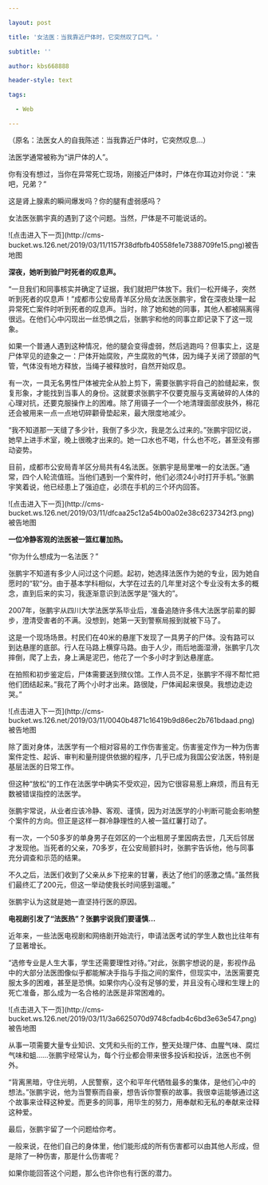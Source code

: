 ---
layout: post
title: '女法医：当我靠近尸体时，它突然叹了口气。'
subtitle: ''
author: kbs668888
header-style: text
tags:
  - Web
---
（原名：法医女人的自我陈述：当我靠近尸体时，它突然叹息…）

法医学通常被称为“讲尸体的人”。

你有没有想过，当你在异常死亡现场，刚接近尸体时，尸体在你耳边对你说：“来吧，兄弟？”

这是肾上腺素的瞬间爆发吗？你的腿有虚弱感吗？

女法医张鹏宇真的遇到了这个问题。当然，尸体是不可能说话的。

![点击进入下一页](http://cms-
bucket.ws.126.net/2019/03/11/1157f38dfbfb40558fe1e7388709fe15.png)被告地图

 **深夜，她听到验尸时死者的叹息声。**

“一旦我们和同事核实并确定了证据，我们就把尸体放下。我们一松开绳子，突然听到死者的叹息声！”成都市公安局青羊区分局女法医张鹏宇，曾在深夜处理一起异常死亡案件时听到死者的叹息声。当时，除了她和她的同事，其他人都被隔离得很远。在他们心中闪现出一丝恐惧之后，张鹏宇和他的同事立即记录下了这一现象。

如果一个普通人遇到这种情况，他的腿会变得虚弱，然后逃跑吗？但事实上，这是尸体罕见的迹象之一：尸体开始腐败，产生腐败的气体，因为绳子关闭了颈部的气管，气体没有地方释放，当绳子被释放时，自然开始叹息。

有一次，一具无名男性尸体被完全从脸上剪下，需要张鹏宇将自己的脸缝起来，恢复形象，才能找到当事人的身份。这就要求张鹏宇不仅要克服与支离破碎的人体的心理对抗，还要克服操作上的困难。除了用镊子一个一个地清理面部皮肤外，棉花还会被用来一点一点地切碎颧骨垫起来，最大限度地减少。

“我不知道那一天缝了多少针，我倒了多少次，我是怎么过来的。”张鹏宇回忆说，她早上进手术室，晚上很晚才出来的。她一口水也不喝，什么也不吃，甚至没有挪动姿势。

目前，成都市公安局青羊区分局共有4名法医。张鹏宇是局里唯一的女法医。”通常，四个人轮流值班。当他们遇到一个案件时，他们必须24小时打开手机。”张鹏宇笑着说，他已经患上了强迫症，必须在手机的三个环内回答。

![点击进入下一页](http://cms-
bucket.ws.126.net/2019/03/11/dfcaa25c12a54b00a02e38c6237342f3.png)被告地图

 **一位冷静客观的法医被一篮红薯加热。**

“你为什么想成为一名法医？”

张鹏宇不知道有多少人问过这个问题。起初，她选择法医作为她的专业，因为她自愿时的“软”分。由于基本学科相似，大学在过去的几年里对这个专业没有太多的概念，直到后来的实习，我逐渐意识到法医学是“强大的”。

2007年，张鹏宇从四川大学法医学系毕业后，准备追随许多伟大法医学前辈的脚步，澄清受害者的不满。没想到，她第一天到警察局报到就被下马了。

这是一个现场场景。村民们在40米的悬崖下发现了一具男子的尸体。没有路可以到达悬崖的底部。行人在马路上横穿马路。由于人少，雨后地面湿滑，张鹏宇几次摔倒，爬了上去，身上满是泥巴，他花了一个多小时才到达悬崖底。

在拍照和初步鉴定后，尸体需要送到殡仪馆。工作人员不足，张鹏宇不得不帮忙把他们团结起来。”我花了两个小时才出来。路很陡，尸体闻起来很臭。我想边走边哭。”

![点击进入下一页](http://cms-
bucket.ws.126.net/2019/03/11/0040b4871c16419b9d86ec2b761bdaad.png)被告地图

除了面对身体，法医学有一个相对容易的工作伤害鉴定。伤害鉴定作为一种为伤害案件定性、起诉、审判和量刑提供依据的程序，几乎已成为我国公安法医，特别是基层法医的日常工作。

但这种“放松”的工作在法医学中确实不受欢迎，因为它很容易惹上麻烦，而且有无数被错误指控的法医学。

张鹏宇常说，从业者应该冷静、客观、谨慎，因为对法医学的小判断可能会影响整个案件的方向。但正是这样一群冷静理性的人被一篮红薯打动了。

有一次，一个50多岁的单身男子在郊区的一个出租房子里因病去世，几天后邻居才发现他。当死者的父亲，70多岁，在公安局颤抖时，张鹏宇告诉他，他与同事充分调查和示范的结果。

不久之后，法医们收到了父亲从乡下挖来的甘薯，表达了他们的感激之情。”虽然我们最终汇了200元，但这一举动使我长时间感到温暖。”

张鹏宇认为这就是她一直坚持行医的原因。

 **电视剧引发了“法医热”？张鹏宇说我们要谨慎…**

近年来，一些法医电视剧和网络剧开始流行，申请法医考试的学生人数也比往年有了显著增长。

“选修专业是人生大事，学生还需要理性对待。”对此，张鹏宇想说的是，影视作品中的大部分法医图像似乎都能解决手指与手指之间的案件，但现实中，法医需要克服太多的困难，甚至是恐惧。如果你内心没有足够的爱，并且没有心理和生理上的死亡准备，那么成为一名合格的法医是非常困难的。

![点击进入下一页](http://cms-
bucket.ws.126.net/2019/03/11/3a6625070d9748cfadb4c6bd3e63e547.png)被告地图

从事一项需要大量专业知识、文凭和头衔的工作，整天处理尸体、血腥气味、腐烂气味和蛆……张鹏宇经常认为，每个行业都会带来很多投诉和投诉，法医也不例外。

“背离黑暗，守住光明，人民警察，这个和平年代牺牲最多的集体，是他们心中的想法。”张鹏宇说，他为当警察而自豪，想告诉你警察的故事。我很幸运能够通过这个故事来诠释这种爱。而更多的同事，用毕生的努力，用奉献和无私的奉献来诠释这种爱。

最后，张鹏宇留了一个问题给你考。

一般来说，在他们自己的身体里，他们能形成的所有伤害都可以由其他人形成，但是除了一种伤害，那是什么伤害呢？

如果你能回答这个问题，那么也许你也有行医的潜力。

